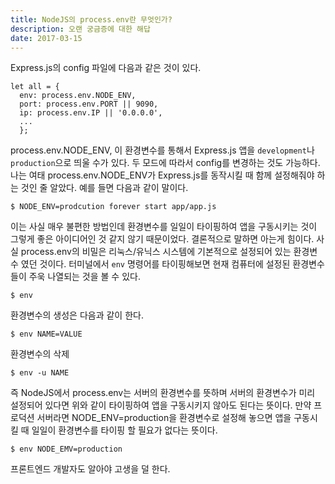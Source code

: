 ```yaml
---
title: NodeJS의 process.env란 무엇인가?
description: 오랜 궁금증에 대한 해답
date: 2017-03-15
---
```


Express.js의 config 파일에 다음과 같은 것이 있다.

```
let all = {
  env: process.env.NODE_ENV,
  port: process.env.PORT || 9090,
  ip: process.env.IP || '0.0.0.0',
  ...
  };
```

process.env.NODE_ENV, 이 환경변수를 통해서 Express.js 앱을 ```development```나 ```production```으로 띄울 수가 있다. 두 모드에 따라서 config를 변경하는 것도 가능하다. 나는 여태 process.env.NODE_ENV가 Express.js를 동작시킬 때 함께 설정해줘야 하는 것인 줄 알았다. 예를 들면 다음과 같이 말이다.

```
$ NODE_ENV=prodcution forever start app/app.js
```

이는 사실 매우 불편한 방법인데 환경변수를 일일이 타이핑하여 앱을 구동시키는 것이 그렇게 좋은 아이디어인 것 같지 않기 때문이었다. 결론적으로 말하면 아는게 힘이다. 사실 process.env의 비밀은 리눅스/유닉스 시스템에 기본적으로 설정되어 있는 환경변수 였던 것이다. 터미널에서 ```env``` 명령어를 타이핑해보면 현재 컴퓨터에 설정된 환경변수들이 주욱 나열되는 것을 볼 수 있다.

```
$ env
```

환경변수의 생성은 다음과 같이 한다. 

```
$ env NAME=VALUE
```

환경변수의 삭제

```
$ env -u NAME
```

즉 NodeJS에서 process.env는 서버의 환경변수를 뜻하며 서버의 환경변수가 미리 설정되어 있다면 위와 같이 타이핑하여 앱을 구동시키지 않아도 된다는 뜻이다. 만약 프로덕션 서버라면 NODE_ENV=production을 환경변수로 설정해 놓으면 앱을 구동시킬 때 일일이 환경변수를 타이핑 할 필요가 없다는 뜻이다. 

```
$ env NODE_EMV=production
```

프론트엔드 개발자도 알아야 고생을 덜 한다.

